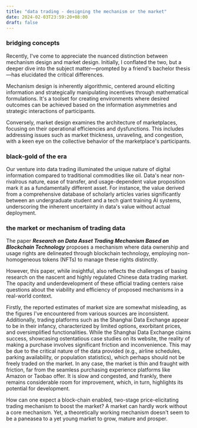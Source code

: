 ```yaml
---
title: "data trading - designing the mechanism or the market"
date: 2024-02-03T23:59:20+08:00
draft: false
---
```


### bridging concepts

Recently, I've come to appreciate the nuanced distinction between mechanism design and market design. Initially, I conflated the two, but a deeper dive into the subject matter—prompted by a friend's bachelor thesis—has elucidated the critical differences.

Mechanism design is inherently algorithmic, centered around eliciting information and strategically manipulating incentives through mathematical formulations. It's a toolset for creating environments where desired outcomes can be achieved based on the information asymmetries and strategic interactions of participants.

Conversely, market design examines the architecture of marketplaces, focusing on their operational efficiencies and dysfunctions. This includes addressing issues such as market thickness, unraveling, and congestion, with a keen eye on the collective behavior of the marketplace's participants.

### black-gold of the era

Our venture into data trading illuminated the unique nature of digital information compared to traditional commodities like oil. Data's near non-rivalrous nature, ease of transfer, and usage-dependent value proposition mark it as a fundamentally different asset. For instance, the value derived from a comprehensive database of scholarly articles varies significantly between an undergraduate student and a tech giant training AI systems, underscoring the inherent uncertainty in data's value without actual deployment.

### the market or mechanism of trading data

The paper ***Research on Data Asset Trading Mechanism Based on Blockchain Technology*** proposes a mechanism where data ownership and usage rights are delineated through blockchain technology, employing non-homogeneous tokens (NFTs) to manage these rights distinctly.

However, this paper, while insightful, also reflects the challenges of basing research on the nascent and highly regulated Chinese data trading market. The opacity and underdevelopment of these official trading centers raise questions about the viability and efficiency of proposed mechanisms in a real-world context.

Firstly, the reported estimates of market size are somewhat misleading, as the figures I've encountered from various sources are inconsistent. Additionally, trading platforms such as the Shanghai Data Exchange appear to be in their infancy, characterized by limited options, exorbitant prices, and oversimplified functionalities. While the Shanghai Data Exchange claims success, showcasing ostentatious case studies on its website, the reality of making a purchase involves significant friction and inconvenience. This may be due to the critical nature of the data provided (e.g., airline schedules, parking availability, or population statistics), which perhaps should not be freely traded on the market. In any case, the market is thin and fraught with friction, far from the seamless purchasing experience platforms like Amazon or Taobao offer. It is slow and congested, and frankly, there remains considerable room for improvement, which, in turn, highlights its potential for development.

How can one expect a block-chain enabled, two-stage price-elicitating trading mechanism to boost the market? A market can hardly work without a core mechanism. Yet, a theoretically working mechanism doesn't seem to be a paneasea to a yet young market to grow, mature and prosper.
